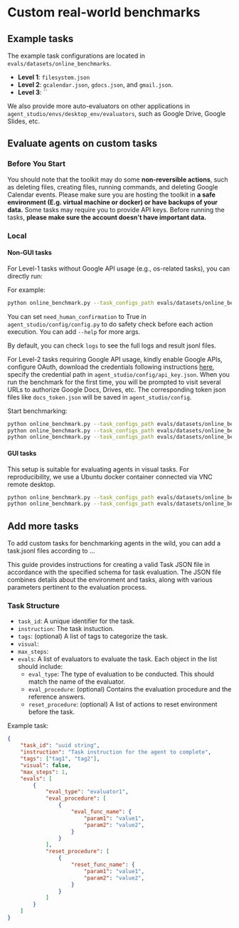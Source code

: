 # Custom real-world benchmarks

## Example tasks

The example task configurations are located in `evals/datasets/online_benchmarks`.

- **Level 1**: `filesystem.json`
- **Level 2**: `gcalendar.json`, `gdocs.json`, and `gmail.json`.
- **Level 3**: ``

We also provide more auto-evaluators on other applications in `agent_studio/envs/desktop_env/evaluators`, such as Google Drive, Google Slides, etc.

## Evaluate agents on custom tasks

### Before You Start

You should note that the toolkit may do some **non-reversible actions**, such as deleting files, creating files, running commands, and deleting Google Calendar events. Please make sure you are hosting the toolkit in **a safe environment (E.g. virtual machine or docker) or have backups of your data.** Some tasks may require you to provide API keys. Before running the tasks, **please make sure the account doesn't have important data.**

### Local

#### Non-GUI tasks

For Level-1 tasks without Google API usage (e.g., os-related tasks), you can directly run:

For example:

```bash
python online_benchmark.py --task_configs_path evals/datasets/online_benchmarks/level_1/filesystem.json --model gemini-pro
```

You can set `need_human_confirmation` to True in `agent_studio/config/config.py` to do safety check before each action execution. You can add `--help` for more args.

By default, you can check `logs` to see the full logs and result jsonl files.

For Level-2 tasks requiring Google API usage, kindly enable Google APIs, configure OAuth, download the credentials following instructions [here](https://developers.google.com/docs/api/quickstart/python#set_up_your_environment), specify the credential path in `agent_studio/config/api_key.json`. When you run the benchmark for the first time, you will be prompted to visit several URLs to authorize Google Docs, Drives, etc. The corresponding token json files like `docs_token.json` will be saved in `agent_studio/config`.

Start benchmarking:

```bash
python online_benchmark.py --task_configs_path evals/datasets/online_benchmarks/level_2/gcalendar.json --model gemini-pro
python online_benchmark.py --task_configs_path evals/datasets/online_benchmarks/level_2/gdocs.json --model gemini-pro
python online_benchmark.py --task_configs_path evals/datasets/online_benchmarks/level_2/gmail.json --model gemini-pro
```

#### GUI tasks

This setup is suitable for evaluating agents in visual tasks. For reproducibility, we use a Ubuntu docker container connected via VNC remote desktop.

```bash
python online_benchmark.py --task_configs_path evals/datasets/online_benchmarks/level_3/desktop_hard.json --model gemini-pro-vision --remote ...
python online_benchmark.py --task_configs_path evals/datasets/online_benchmarks/level_3/vscode.json --model gemini-pro-vision --remote ...
```

## Add more tasks

To add custom tasks for benchmarking agents in the wild, you can add a task.jsonl files according to ...

This guide provides instructions for creating a valid Task JSON file in accordance with the specified schema for task evaluation. The JSON file combines details about the environment and tasks, along with various parameters pertinent to the evaluation process.

### Task Structure

- `task_id`: A unique identifier for the task.
- `instruction`: The task instuction.
- `tags`: (optional) A list of tags to categorize the task.
- `visual`: 
- `max_steps`: 
- `evals`: A list of evaluators to evaluate the task. Each object in the list should include:
    - `eval_type`: The type of evaluation to be conducted. This should match the name of the evaluator.
    - `eval_procedure`: (optional) Contains the evaluation procedure and the reference answers.
    - `reset_procedure`: (optional) A list of actions to reset environment before the task.

Example task:

```json
{
    "task_id": "uuid string",
    "instruction": "Task instruction for the agent to complete",
    "tags": ["tag1", "tag2"],
    "visual": false,
    "max_steps": 1,
    "evals": [
        {
            "eval_type": "evaluator1",
            "eval_procedure": [
                {
                    "eval_func_name": {
                        "param1": "value1",
                        "param2": "value2",
                    }
                }
            ],
            "reset_procedure": [
                {
                    "reset_func_name": {
                        "param1": "value1",
                        "param2": "value2",
                    }
                }
            ]
        }
    ]
}
```
